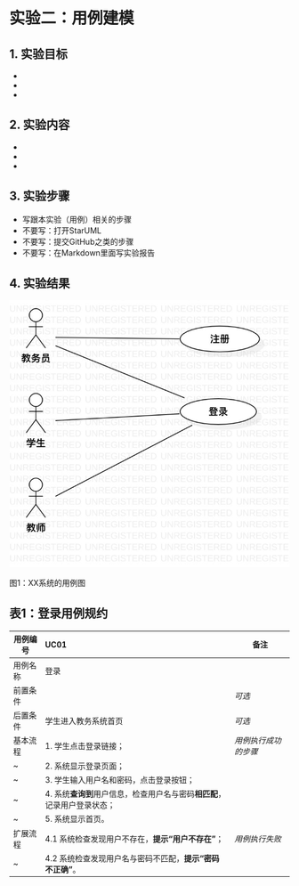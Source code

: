 # 实验二：用例建模

## 1. 实验目标

- 
- 
- 

## 2. 实验内容

- 
- 
- 

## 3. 实验步骤

- 写跟本实验（用例）相关的步骤
- 不要写：打开StarUML
- 不要写：提交GitHub之类的步骤
- 不要写：在Markdown里面写实验报告

## 4. 实验结果

![用例图](./lab2_UseCaseDiagram.jpg)

图1：XX系统的用例图

## 表1：登录用例规约  

用例编号  | UC01 | 备注  
-|:-|-  
用例名称  | 登录  |   
前置条件  |      | *可选*   
后置条件  | 学生进入教务系统首页     | *可选*   
基本流程  | 1. 学生点击登录链接；  |*用例执行成功的步骤*    
~| 2. 系统显示登录页面；  |   
~| 3. 学生输入用户名和密码，点击登录按钮；  |   
~| 4. 系统**查询到**用户信息，检查用户名与密码**相匹配**，记录用户登录状态；  |   
~| 5. 系统显示首页。  |  
扩展流程  | 4.1 系统检查发现用户不存在，**提示“用户不存在”**；  |*用例执行失败*    
~| 4.2 系统检查发现用户名与密码不匹配，**提示“密码不正确”**。  |  

